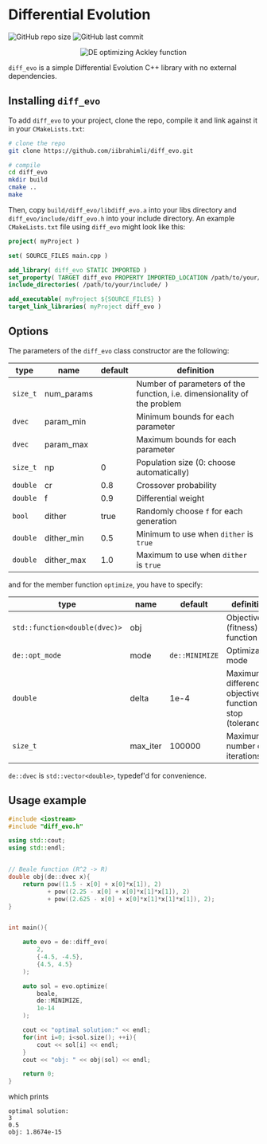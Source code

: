 # Differential Evolution

<!--- These are examples. See https://shields.io for others or to customize this set of shields. You might want to include dependencies, project status and licence info here --->
![GitHub repo size](https://img.shields.io/github/repo-size/iibrahimli/diff_evo)
![GitHub last commit](https://img.shields.io/github/last-commit/iibrahimli/diff_evo)

<p align="center">
  <img src="https://pablormier.github.io/assets/img/de/ackley.gif" alt="DE optimizing Ackley function"/>
</p>

`diff_evo` is a simple Differential Evolution C++ library with no external dependencies.

## Installing `diff_evo`

To add `diff_evo` to your project, clone the repo, compile it and link against it in your `CMakeLists.txt`:

```bash
# clone the repo
git clone https://github.com/iibrahimli/diff_evo.git

# compile
cd diff_evo
mkdir build
cmake ..
make
```

Then, copy `build/diff_evo/libdiff_evo.a` into your libs directory and `diff_evo/include/diff_evo.h` into your include directory. An example `CMakeLists.txt` file using `diff_evo` might look like this:

```cmake
project( myProject )

set( SOURCE_FILES main.cpp )

add_library( diff_evo STATIC IMPORTED )
set_property( TARGET diff_evo PROPERTY IMPORTED_LOCATION /path/to/your/libs/libdiff_evo.a )
include_directories( /path/to/your/include/ )

add_executable( myProject ${SOURCE_FILES} )
target_link_libraries( myProject diff_evo )
```

## Options

The parameters of the `diff_evo` class constructor are the following:

| type     | name       | default | definition                                                               |
| -------- | ---------- | ------- | ------------------------------------------------------------------------ |
| `size_t` | num_params |         | Number of parameters of the function, i.e. dimensionality of the problem |
| `dvec`   | param_min  |         | Minimum bounds for each parameter                                        |
| `dvec`   | param_max  |         | Maximum bounds for each parameter                                        |
| `size_t` | np         | 0       | Population size (0: choose automatically)                                |
| `double` | cr         | 0.8     | Crossover probability                                                    |
| `double` | f          | 0.9     | Differential weight                                                      |
| `bool`   | dither     | true    | Randomly choose `f` for each generation                                  |
| `double` | dither_min | 0.5     | Minimum to use when `dither` is `true`                                   |
| `double` | dither_max | 1.0     | Maximum to use when `dither` is `true`                                   |

and for the member function `optimize`, you have to specify:

| type                          | name     | default        | definition                                                   |
| ----------------------------- | -------- | -------------- | ------------------------------------------------------------ |
| `std::function<double(dvec)>` | obj      |                | Objective (fitness) function                                 |
| `de::opt_mode`                | mode     | `de::MINIMIZE` | Optimization mode                                            |
| `double`                      | delta    | 1e-4           | Maximum difference in objective function to stop (tolerance) |
| `size_t`                      | max_iter | 100000         | Maximum number of iterations                                 |

`de::dvec` is `std::vector<double>`, typedef'd for convenience.

## Usage example

```cpp
#include <iostream>
#include "diff_evo.h"

using std::cout;
using std::endl;


// Beale function (R^2 -> R)
double obj(de::dvec x){
    return pow((1.5 - x[0] + x[0]*x[1]), 2)
           + pow((2.25 - x[0] + x[0]*x[1]*x[1]), 2)
           + pow((2.625 - x[0] + x[0]*x[1]*x[1]*x[1]), 2);
}


int main(){

    auto evo = de::diff_evo(
        2,
        {-4.5, -4.5},
        {4.5, 4.5}
    );

    auto sol = evo.optimize(
        beale,
        de::MINIMIZE,
        1e-14
    );

    cout << "optimal solution:" << endl;
    for(int i=0; i<sol.size(); ++i){
        cout << sol[i] << endl;
    }
    cout << "obj: " << obj(sol) << endl;

    return 0;
}
```

which prints
```
optimal solution:
3
0.5
obj: 1.8674e-15
```